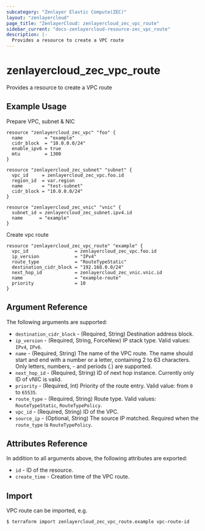 ```yaml
---
subcategory: "Zenlayer Elastic Compute(ZEC)"
layout: "zenlayercloud"
page_title: "ZenlayerCloud: zenlayercloud_zec_vpc_route"
sidebar_current: "docs-zenlayercloud-resource-zec_vpc_route"
description: |-
  Provides a resource to create a VPC route
---
```


# zenlayercloud_zec_vpc_route

Provides a resource to create a VPC route

## Example Usage

Prepare VPC, subnet & NIC

```hcl
resource "zenlayercloud_zec_vpc" "foo" {
  name        = "example"
  cidr_block  = "10.0.0.0/24"
  enable_ipv6 = true
  mtu         = 1300
}

resource "zenlayercloud_zec_subnet" "subnet" {
  vpc_id     = zenlayercloud_zec_vpc.foo.id
  region_id  = var.region
  name       = "test-subnet"
  cidr_block = "10.0.0.0/24"
}

resource "zenlayercloud_zec_vnic" "vnic" {
  subnet_id = zenlayercloud_zec_subnet.ipv4.id
  name      = "example"
}
```

Create vpc route

```hcl
resource "zenlayercloud_zec_vpc_route" "example" {
  vpc_id                 = zenlayercloud_zec_vpc.foo.id
  ip_version             = "IPv4"
  route_type             = "RouteTypeStatic"
  destination_cidr_block = "192.168.0.0/24"
  next_hop_id            = zenlayercloud_zec_vnic.vnic.id
  name                   = "example-route"
  priority               = 10
}
```

## Argument Reference

The following arguments are supported:

* `destination_cidr_block` - (Required, String) Destination address block.
* `ip_version` - (Required, String, ForceNew) IP stack type. Valid values: `IPv4`, `IPv6`.
* `name` - (Required, String) The name of the VPC route. The name should start and end with a number or a letter, containing 2 to 63 characters. Only letters, numbers, - and periods (.) are supported.
* `next_hop_id` - (Required, String) ID of next hop instance. Currently only ID of vNIC is valid.
* `priority` - (Required, Int) Priority of the route entry. Valid value: from `0` to `65535`.
* `route_type` - (Required, String) Route type. Valid values: `RouteTypeStatic`, `RouteTypePolicy`.
* `vpc_id` - (Required, String) ID of the VPC.
* `source_ip` - (Optional, String) The source IP matched. Required when the `route_type` is `RouteTypePolicy`.

## Attributes Reference

In addition to all arguments above, the following attributes are exported:

* `id` - ID of the resource.
* `create_time` - Creation time of the VPC route.


## Import

VPC route can be imported, e.g.

```
$ terraform import zenlayercloud_zec_vpc_route.example vpc-route-id
```

